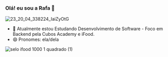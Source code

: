 ### Olá! eu sou a Rafa 👋

![23_20_04_338224_IaiZyOtG](https://github.com/rafaellecriistine/rafaellecriistine/assets/138160167/9b835e54-1ed4-4532-abcd-790bc4c002ec)


- 📝 Atualmente estou Estudando Desenvolvimento de Software - Foco em Backend pela Cubos Academy e iFood.
- 😄 Pronomes: ela/dela

![selo ifood 1000 1 quadrado (1)](https://github.com/rafaellecriistine/rafaellecriistine/assets/138160167/29b6d246-98a3-46de-8a15-306e7e7a3427)


